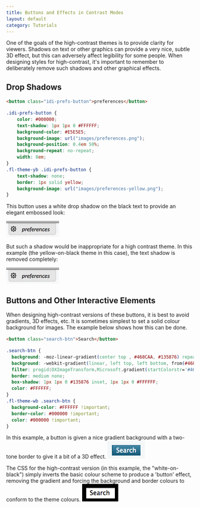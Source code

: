 ```yaml
---
title: Buttons and Effects in Contrast Modes
layout: default
category: Tutorials
---
```


One of the goals of the high-contrast themes is to provide clarity for viewers. Shadows on text or other graphics can provide a very nice, subtle 3D effect, but this can adversely affect legibility for some people. When designing styles for high-contrast, it's important to remember to deliberately remove such shadows and other graphical effects.

## Drop Shadows

```html
<button class="idi-prefs-button">preferences</button>
```

```css
.idi-prefs-button {
    color: #000000;
    text-shadow: 1px 1px 0 #FFFFFF;
    background-color: #E5E5E5;
    background-image: url("images/preferences.png");
    background-position: 0.4em 50%;
    background-repeat: no-repeat;
    width: 8em;
}
.fl-theme-yb .idi-prefs-button {
    text-shadow: none;
    border: 1px solid yellow;
    background-image: url("images/preferences-yellow.png");
}
```

This button uses a white drop shadow on the black text to provide an elegant embossed look:

![A button with text label with a shadow effect.](../images/tutorial-uio-shadow-regular.png)

But such a shadow would be inappropriate for a high contrast theme. In this example (the yellow-on-black theme in this case), the text shadow is removed completely:

![A button with a yellow yellow text label on a black background.](../images/tutorial-uio-shadow-regular.png)

## Buttons and Other Interactive Elements

When designing high-contrast versions of these buttons, it is best to avoid gradients, 3D effects, etc. It is sometimes simplest to set a solid colour background for images. The example below shows how this can be done.

```html
<button class="search-btn">Search</button>
```

```css
.search-btn {
  background: -moz-linear-gradient(center top , #468CAA, #135876) repeat scroll 0 0 transparent;
  background: -webkit-gradient(linear, left top, left bottom, from(#468caa), to(#135876)); /* for webkit browsers */
  filter: progid:DXImageTransform.Microsoft.gradient(startColorstr='#468caa', endColorstr='#135876'); /* for IE */
  border: medium none;
  box-shadow: 1px 1px 0 #135876 inset, 1px 1px 0 #FFFFFF;
  color: #FFFFFF;
}
.fl-theme-wb .search-btn {
  background-color: #FFFFFF !important;
  border-color: #000000 !important;
  color: #000000 !important;
}
```

In this example, a button is given a nice gradient background with a two-tone border to give it a bit of a 3D effect.
![Image of a button with white text label on a shaded blue background.](../images/tutorial-uio-button-regular.png)

The CSS for the high-contrast version (in this example, the "white-on-black") simply inverts the basic colour scheme to produce a 'button' effect, removing the gradient and forcing the background and border colours to conform to the theme colours.
![Image of a button with black text label on a solid white background.](../images/tutorial-uio-button-hc.png)
